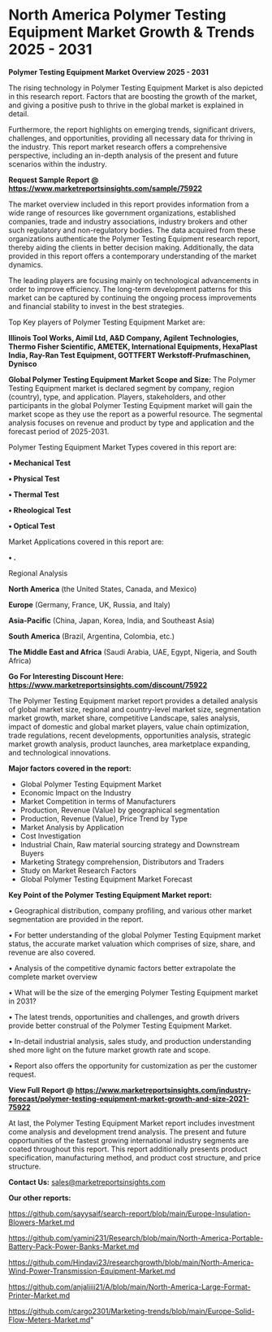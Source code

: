 # North America Polymer Testing Equipment Market Growth & Trends 2025 - 2031

<Strong> Polymer Testing Equipment Market Overview 2025 - 2031</strong>

The rising technology in Polymer Testing Equipment Market is also depicted in this research report. Factors that are boosting the growth of the market, and giving a positive push to thrive in the global market is explained in detail.

Furthermore, the report highlights on emerging trends, significant drivers, challenges, and opportunities, providing all necessary data for thriving in the industry. This report market research offers a comprehensive perspective, including an in-depth analysis of the present and future scenarios within the industry.

<strong>Request Sample Report @ <a href=https://www.marketreportsinsights.com/sample/75922>https://www.marketreportsinsights.com/sample/75922</a></strong>

The market overview included in this report provides information from a wide range of resources like government organizations, established companies, trade and industry associations, industry brokers and other such regulatory and non-regulatory bodies. The data acquired from these organizations authenticate the Polymer Testing Equipment research report, thereby aiding the clients in better decision making. Additionally, the data provided in this report offers a contemporary understanding of the market dynamics.

The leading players are focusing mainly on technological advancements in order to improve efficiency. The long-term development patterns for this market can be captured by continuing the ongoing process improvements and financial stability to invest in the best strategies.

Top Key players of Polymer Testing Equipment Market are:

<strong>Illinois Tool Works, Aimil Ltd, A&D Company, Agilent Technologies, Thermo Fisher Scientific, AMETEK, International Equipments, HexaPlast India, Ray-Ran Test Equipment, GOTTFERT Werkstoff-Prufmaschinen, Dynisco</strong>

<strong><b>Global Polymer Testing Equipment Market Scope and Size:</b></strong>
The Polymer Testing Equipment market is declared segment by company, region (country), type, and application. Players, stakeholders, and other participants in the global Polymer Testing Equipment market will gain the market scope as they use the report as a powerful resource. The segmental analysis focuses on revenue and product by type and application and the forecast period of 2025-2031.

Polymer Testing Equipment Market Types covered in this report are:

<strong>• Mechanical Test

• Physical Test

• Thermal Test

• Rheological Test

• Optical Test</strong>

Market Applications covered in this report are:

<strong>• .</strong> 

Regional Analysis

<strong>North America</strong> (the United States, Canada, and Mexico)

<strong>Europe</strong> (Germany, France, UK, Russia, and Italy)

<strong>Asia-Pacific</strong> (China, Japan, Korea, India, and Southeast Asia)

<strong>South America</strong> (Brazil, Argentina, Colombia, etc.)

<strong>The Middle East and Africa</strong> (Saudi Arabia, UAE, Egypt, Nigeria, and South Africa)

<strong>Go For Interesting Discount Here: <a href=https://www.marketreportsinsights.com/discount/75922>https://www.marketreportsinsights.com/discount/75922</a></strong>

The Polymer Testing Equipment market report provides a detailed analysis of global market size, regional and country-level market size, segmentation market growth, market share, competitive Landscape, sales analysis, impact of domestic and global market players, value chain optimization, trade regulations, recent developments, opportunities analysis, strategic market growth analysis, product launches, area marketplace expanding, and technological innovations.

<strong><b>Major factors covered in the report:</b></strong>
<ul>
  <li>Global Polymer Testing Equipment Market </li>
  <li>Economic Impact on the Industry</li>
  <li>Market Competition in terms of Manufacturers</li>
  <li>Production, Revenue (Value) by geographical segmentation</li>
  <li>Production, Revenue (Value), Price Trend by Type</li>
  <li>Market Analysis by Application</li>
  <li>Cost Investigation</li>
  <li>Industrial Chain, Raw material sourcing strategy and Downstream Buyers</li>
  <li>Marketing Strategy comprehension, Distributors and Traders</li>
  <li>Study on Market Research Factors</li>
  <li>Global Polymer Testing Equipment Market Forecast</li>
</ul>

<strong><b>Key Point of the Polymer Testing Equipment Market report:</b></strong>

• Geographical distribution, company profiling, and various other market segmentation are provided in the report.

• For better understanding of the global Polymer Testing Equipment market status, the accurate market valuation which comprises of size, share, and revenue are also covered.

• Analysis of the competitive dynamic factors better extrapolate the complete market overview

• What will be the size of the emerging Polymer Testing Equipment market in 2031?

• The latest trends, opportunities and challenges, and growth drivers provide better construal of the Polymer Testing Equipment Market.

• In-detail industrial analysis, sales study, and production understanding shed more light on the future market growth rate and scope.

• Report also offers the opportunity for customization as per the customer request.

<strong><b>View Full Report @ <a href=https://www.marketreportsinsights.com/industry-forecast/polymer-testing-equipment-market-growth-and-size-2021-75922>https://www.marketreportsinsights.com/industry-forecast/polymer-testing-equipment-market-growth-and-size-2021-75922</a></b></strong>


At last, the Polymer Testing Equipment Market report includes investment come analysis and development trend analysis. The present and future opportunities of the fastest growing international industry segments are coated throughout this report. This report additionally presents product specification, manufacturing method, and product cost structure, and price structure.

<strong>Contact Us:</strong>
sales@marketreportsinsights.com

<strong>Our other reports:</strong>

<a href=https://github.com/sayysaif/search-report/blob/main/Europe-Insulation-Blowers-Market.md>https://github.com/sayysaif/search-report/blob/main/Europe-Insulation-Blowers-Market.md</a>

<a href=https://github.com/yamini231/Research/blob/main/North-America-Portable-Battery-Pack-Power-Banks-Market.md>https://github.com/yamini231/Research/blob/main/North-America-Portable-Battery-Pack-Power-Banks-Market.md</a>

<a href=https://github.com/Hindavi23/researchgrowth/blob/main/North-America-Wind-Power-Transmission-Equipment-Market.md>https://github.com/Hindavi23/researchgrowth/blob/main/North-America-Wind-Power-Transmission-Equipment-Market.md</a>

<a href=https://github.com/anjaliiii21/A/blob/main/North-America-Large-Format-Printer-Market.md>https://github.com/anjaliiii21/A/blob/main/North-America-Large-Format-Printer-Market.md</a>

<a href=https://github.com/cargo2301/Marketing-trends/blob/main/Europe-Solid-Flow-Meters-Market.md>https://github.com/cargo2301/Marketing-trends/blob/main/Europe-Solid-Flow-Meters-Market.md</a>"
